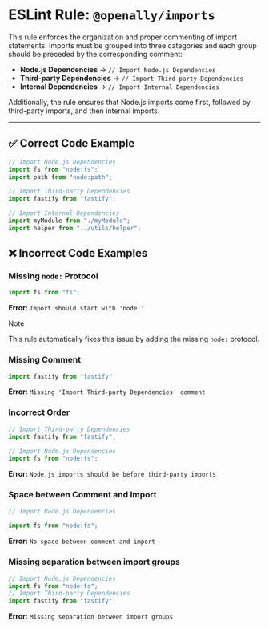 # ESLint Rule: `@openally/imports`

This rule enforces the organization and proper commenting of import statements.
Imports must be grouped into three categories and each group should be preceded by the corresponding comment:

- **Node.js Dependencies** → `// Import Node.js Dependencies`
- **Third-party Dependencies** → `// Import Third-party Dependencies`
- **Internal Dependencies** → `// Import Internal Dependencies`

Additionally, the rule ensures that Node.js imports come first, followed by third-party imports, and then internal imports.

---

## ✅ Correct Code Example
```js
// Import Node.js Dependencies
import fs from "node:fs";
import path from "node:path";

// Import Third-party Dependencies
import fastify from "fastify";

// Import Internal Dependencies
import myModule from "./myModule";
import helper from "../utils/helper";
```

## ❌ Incorrect Code Examples

### Missing `node:` Protocol

```js
import fs from "fs";
```
**Error:** `Import should start with 'node:'`

> [!NOTE]
> This rule automatically fixes this issue by adding the missing `node:` protocol.

### Missing Comment

```js
import fastify from "fastify";
```
**Error:** `Missing 'Import Third-party Dependencies' comment`

### Incorrect Order

```js
// Import Third-party Dependencies
import fastify from "fastify";

// Import Node.js Dependencies
import fs from "node:fs";
```
**Error:** `Node.js imports should be before third-party imports`

### Space between Comment and Import

```js
// Import Node.js Dependencies

import fs from "node:fs";
```
**Error:** `No space between comment and import`

### Missing separation between import groups

```js
// Import Node.js Dependencies
import fs from "node:fs";
// Import Third-party Dependencies
import fastify from "fastify";
```
**Error:** `Missing separation between import groups`
